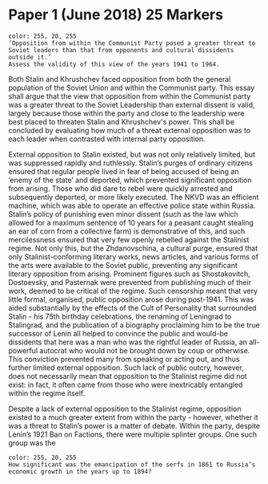 # Paper 1 (June 2018) 25 Markers


```ad-question
color: 255, 20, 255
‘Opposition from within the Communist Party posed a greater threat to Soviet leaders than that from opponents and cultural dissidents outside it.’
Assess the validity of this view of the years 1941 to 1964.
```

Both Stalin and Khrushchev faced opposition from both the general population of the Soviet Union and within the Communist party. This essay shall argue that the view that opposition from within the Communist party was a greater threat to the Soviet Leadership than external dissent is valid, largely because those within the party and close to the leadership were best placed to threaten Stalin and Khrushchev's power. This shall be concluded by evaluating how much of a threat external opposition was to each leader when contrasted with internal party opposition.

External opposition to Stalin existed, but was not only relatively limited, but was suppressed rapidly and ruthlessly. Stalin’s purges of ordinary citizens ensured that regular people lived in fear of being accused of being an ‘enemy of the state’ and deported, which prevented significant opposition from arising. Those who did dare to rebel were quickly arrested and subsequently deported, or more likely executed. The NKVD was an efficient machine, which was able to operate an effective police state within Russia. Stalin’s policy of punishing even minor dissent (such as the law which allowed for a maximum sentence of 10 years for a peasant caught stealing an ear of corn from a collective farm) is demonstrative of this, and such mercilessness ensured that very few openly rebelled against the Stalinist regime. Not only this, but the Zhdanovschina, a cultural purge, ensured that only Stalinist-conforming literary works, news articles, and various forms of the arts were available to the Soviet public, preventing any significant literary opposition from arising. Prominent figures such as Shostakovitch, Dostoevsky, and Pasternak were prevented from publishing much of their work, deemed to be critical of the regime. Such censorship meant that very little formal, organised, public opposition arose during post-1941. This was aided substantially by the effects of the Cult of Personality that surrounded Stalin - his 75th birthday celebrations, the renaming of Leningrad to Stalingrad, and the publication of a biography proclaiming him to be the true successor of Lenin all helped to convince the public and would-be dissidents that here was a man who was the rightful leader of Russia, an all-powerful autocrat who would not be brought down by coup or otherwise. This conviction prevented many from speaking or acting out, and thus further limited external opposition. Such lack of public outcry, however, does not necessarily mean that opposition to the Stalinist regime did not exist: in fact, it often came from those who were inextricably entangled within the regime itself.

Despite a lack of external opposition to the Stalinist regime, opposition existed to a much greater extent from within the party - however, whether it was a threat to Stalin’s power is a matter of debate. Within the party, despite Lenin’s 1921 Ban on Factions, there were multiple splinter groups. One such group was the 
</br>

```ad-question
color: 255, 20, 255
How significant was the emancipation of the serfs in 1861 to Russia’s economic growth in the years up to 1894?
```